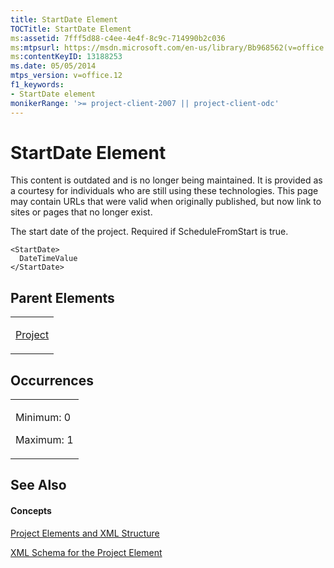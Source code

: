 ```yaml
---
title: StartDate Element
TOCTitle: StartDate Element
ms:assetid: 7fff5d88-c4ee-4e4f-8c9c-714990b2c036
ms:mtpsurl: https://msdn.microsoft.com/en-us/library/Bb968562(v=office.12)
ms:contentKeyID: 13188253
ms.date: 05/05/2014
mtps_version: v=office.12
f1_keywords:
- StartDate element
monikerRange: '>= project-client-2007 || project-client-odc'
---
```


# StartDate Element

This content is outdated and is no longer being maintained. It is provided as a courtesy for individuals who are still using these technologies. This page may contain URLs that were valid when originally published, but now link to sites or pages that no longer exist.

The start date of the project. Required if ScheduleFromStart is true.

    <StartDate>
      DateTimeValue
    </StartDate>

## Parent Elements

<table>
<colgroup>
<col style="width: 100%" />
</colgroup>
<tbody>
<tr class="odd">
<td><p><a href="bb968701(v=office.12).md">Project</a></p></td>
</tr>
</tbody>
</table>

## Occurrences

<table>
<colgroup>
<col style="width: 100%" />
</colgroup>
<tbody>
<tr class="odd">
<td><p>Minimum: 0</p>
<p>Maximum: 1</p></td>
</tr>
</tbody>
</table>

## See Also

#### Concepts

[Project Elements and XML Structure](bb968439\(v=office.12\).md)

[XML Schema for the Project Element](bb968695\(v=office.12\).md)

